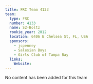 ```yaml
---
title: FRC Team 4133
team:
  type: FRC
  number: 4133
  name: S2-Boltz
  rookie_year: 2012
  location: 6406 E Chelsea St, FL, USA
  sponsors:
    - jcpenney
    - Salesian Boys
    - Girls Club of Tampa Bay
  links:
    Website: 
---
```

No content has been added for this team